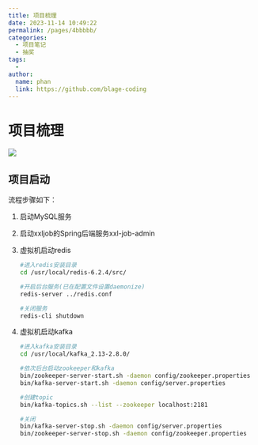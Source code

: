 ```yaml
---
title: 项目梳理
date: 2023-11-14 10:49:22
permalink: /pages/4bbbbb/
categories:
  - 项目笔记
  - 抽奖
tags:
  - 
author: 
  name: phan
  link: https://github.com/blage-coding
---
```

# 项目梳理

![](https://jsd.cdn.zzko.cn/gh/blage-coding/picx-images-hosting@master/20231117/draw.1orhr04edun4.webp)

## 项目启动

流程步骤如下：

1. 启动MySQL服务

2. 启动xxljob的Spring后端服务xxl-job-admin

3. 虚拟机启动redis

   ```bash
   #进入redis安装目录
   cd /usr/local/redis-6.2.4/src/
   
   #开启后台服务(已在配置文件设置daemonize)
   redis-server ../redis.conf
   
   #关闭服务
   redis-cli shutdown
   ```

4. 虚拟机启动kafka

   ```bash
   #进入kafka安装目录
   cd /usr/local/kafka_2.13-2.8.0/
   
   #依次后台启动zookeeper和kafka
   bin/zookeeper-server-start.sh -daemon config/zookeeper.properties
   bin/kafka-server-start.sh -daemon config/server.properties
   
   #创建topic
   bin/kafka-topics.sh --list --zookeeper localhost:2181
   
   #关闭
   bin/kafka-server-stop.sh -daemon config/server.properties
   bin/zookeeper-server-stop.sh -daemon config/zookeeper.properties
   ```
